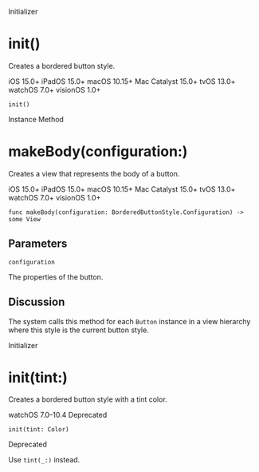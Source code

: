 Initializer

# init()

Creates a bordered button style.

iOS 15.0+  iPadOS 15.0+  macOS 10.15+  Mac Catalyst 15.0+  tvOS 13.0+  watchOS
7.0+  visionOS 1.0+

    
    
    init()

Instance Method

# makeBody(configuration:)

Creates a view that represents the body of a button.

iOS 15.0+  iPadOS 15.0+  macOS 10.15+  Mac Catalyst 15.0+  tvOS 13.0+  watchOS
7.0+  visionOS 1.0+

    
    
    func makeBody(configuration: BorderedButtonStyle.Configuration) -> some View
    

##  Parameters

`configuration`

    

The properties of the button.

## Discussion

The system calls this method for each `Button` instance in a view hierarchy
where this style is the current button style.

Initializer

# init(tint:)

Creates a bordered button style with a tint color.

watchOS 7.0–10.4  Deprecated

    
    
    init(tint: Color)

Deprecated

Use `tint(_:)` instead.

